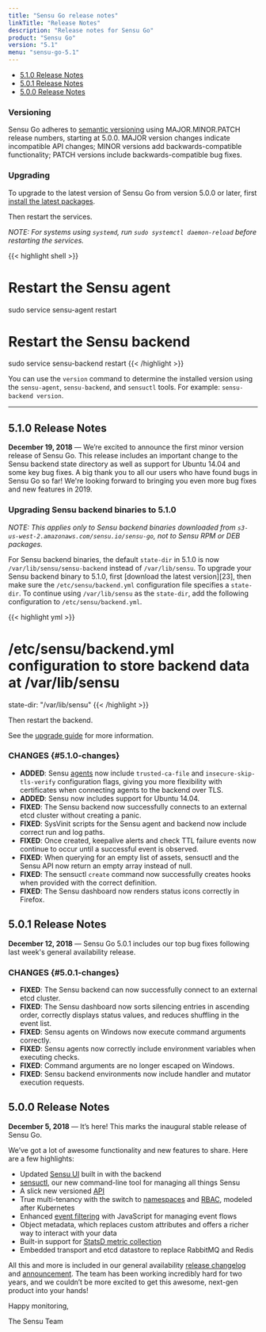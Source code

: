 ```yaml
---
title: "Sensu Go release notes"
linkTitle: "Release Notes"
description: "Release notes for Sensu Go"
product: "Sensu Go"
version: "5.1"
menu: "sensu-go-5.1"
---
```


- [5.1.0 Release Notes](#5-1-0-release-notes)
- [5.0.1 Release Notes](#5-0-1-release-notes)
- [5.0.0 Release Notes](#5-0-0-release-notes)

### Versioning
Sensu Go adheres to [semantic versioning](https://semver.org/spec/v2.0.0.html) using MAJOR.MINOR.PATCH release numbers, starting at 5.0.0. MAJOR version changes indicate incompatible API changes; MINOR versions add backwards-compatible functionality; PATCH versions include backwards-compatible bug fixes.

### Upgrading

To upgrade to the latest version of Sensu Go from version 5.0.0 or later, first [install the latest packages][8].

Then restart the services.

_NOTE: For systems using `systemd`, run `sudo systemctl daemon-reload` before restarting the services._

{{< highlight shell >}}
# Restart the Sensu agent
sudo service sensu-agent restart

# Restart the Sensu backend
sudo service sensu-backend restart
{{< /highlight >}}

You can use the `version` command to determine the installed version using the `sensu-agent`, `sensu-backend`, and `sensuctl` tools. For example: `sensu-backend version`.

---

## 5.1.0 Release Notes

**December 19, 2018** &mdash; We’re excited to announce the first minor version release of Sensu Go.
This release includes an important change to the Sensu backend state directory as well as support for Ubuntu 14.04 and some key bug fixes.
A big thank you to all our users who have found bugs in Sensu Go so far!
We're looking forward to bringing you even more bug fixes and new features in 2019.

### Upgrading Sensu backend binaries to 5.1.0

_NOTE: This applies only to Sensu backend binaries downloaded from `s3-us-west-2.amazonaws.com/sensu.io/sensu-go`, not to Sensu RPM or DEB packages._

For Sensu backend binaries, the default `state-dir` in 5.1.0 is now `/var/lib/sensu/sensu-backend` instead of `/var/lib/sensu`.
To upgrade your Sensu backend binary to 5.1.0, first [download the latest version][23], then make sure the `/etc/sensu/backend.yml` configuration file specifies a `state-dir`.
To continue using `/var/lib/sensu` as the `state-dir`, add the following configuration to `/etc/sensu/backend.yml`.

{{< highlight yml >}}
# /etc/sensu/backend.yml configuration to store backend data at /var/lib/sensu
state-dir: "/var/lib/sensu"
{{< /highlight >}}

Then restart the backend.

See the [upgrade guide][10] for more information.

### CHANGES {#5.1.0-changes}

- **ADDED**: Sensu [agents][9] now include `trusted-ca-file` and `insecure-skip-tls-verify` configuration flags, giving you more flexibility with certificates when connecting agents to the backend over TLS.
- **ADDED**: Sensu now includes support for Ubuntu 14.04.
- **FIXED**: The Sensu backend now successfully connects to an external etcd cluster without creating a panic.
- **FIXED**: SysVinit scripts for the Sensu agent and backend now include correct run and log paths.
- **FIXED**: Once created, keepalive alerts and check TTL failure events now continue to occur until a successful event is observed.
- **FIXED**: When querying for an empty list of assets, sensuctl and the Sensu API now return an empty array instead of null.
- **FIXED**: The sensuctl `create` command now successfully creates hooks when provided with the correct definition.
- **FIXED**: The Sensu dashboard now renders status icons correctly in Firefox.

## 5.0.1 Release Notes

**December 12, 2018** &mdash; Sensu Go 5.0.1 includes our top bug fixes following last week's general availability release.

### CHANGES {#5.0.1-changes}

- **FIXED**: The Sensu backend can now successfully connect to an external etcd cluster.
- **FIXED**: The Sensu dashboard now sorts silencing entries in ascending order, correctly displays status values, and reduces shuffling in the event list.
- **FIXED**: Sensu agents on Windows now execute command arguments correctly.
- **FIXED**: Sensu agents now correctly include environment variables when executing checks.
- **FIXED**: Command arguments are no longer escaped on Windows.
- **FIXED**: Sensu backend environments now include handler and mutator execution requests.

## 5.0.0 Release Notes

**December 5, 2018** &mdash; It’s here! This marks the inaugural stable release of Sensu Go. 

We’ve got a lot of awesome functionality and new features to share. Here are a few highlights:

- Updated [Sensu UI][1] built in with the backend 
- [sensuctl][2], our new command-line tool for managing all things Sensu 
- A slick new versioned [API][3]
- True multi-tenancy with the switch to [namespaces][4] and [RBAC][5], modeled after Kubernetes 
- Enhanced [event filtering][6] with JavaScript for managing event flows 
- Object metadata, which replaces custom attributes and offers a richer way to interact with your data 
- Built-in support for [StatsD metric collection][7] 
- Embedded transport and etcd datastore to replace RabbitMQ and Redis

All this and more is included in our general availability [release changelog][changelog] and [announcement][blog].
The team has been working incredibly hard for two years, and we couldn’t be more excited to get this awesome, next-gen product into your hands! 

Happy monitoring, 

The Sensu Team 

[changelog]: https://github.com/sensu/sensu-go/blob/master/CHANGELOG.md
[blog]: https://blog.sensu.io/sensu-go-is-here
[1]: /sensu-go/5.0/dashboard/overview
[2]: /sensu-go/5.0/sensuctl/reference
[3]: /sensu-go/5.0/api/overview
[4]: /sensu-go/5.0/reference/rbac#namespaces
[5]: /sensu-go/5.0/reference/rbac
[6]: /sensu-go/5.0/reference/filters
[7]: /sensu-go/5.0/guides/aggregate-metrics-statsd
[8]: /sensu-go/5.0/installation/install-sensu
[9]: /sensu-go/5.1/reference/agent
[10]: /sensu-go/5.1/installation/upgrade#upgrading-sensu-backend-binaries-to-5-1-0
